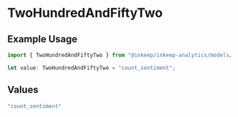 # TwoHundredAndFiftyTwo

## Example Usage

```typescript
import { TwoHundredAndFiftyTwo } from "@inkeep/inkeep-analytics/models/operations";

let value: TwoHundredAndFiftyTwo = "count_sentiment";
```

## Values

```typescript
"count_sentiment"
```